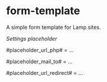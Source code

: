 # form-template
A simple form template for Lamp sites.


*Settings placeholder*

\#placeholder_url_php# 			=  ...  <br/>
 
\#placeholder_mail_to# 			=  ...  <br/>

\#placeholder_url_redirect# 	=  ...  <br/>